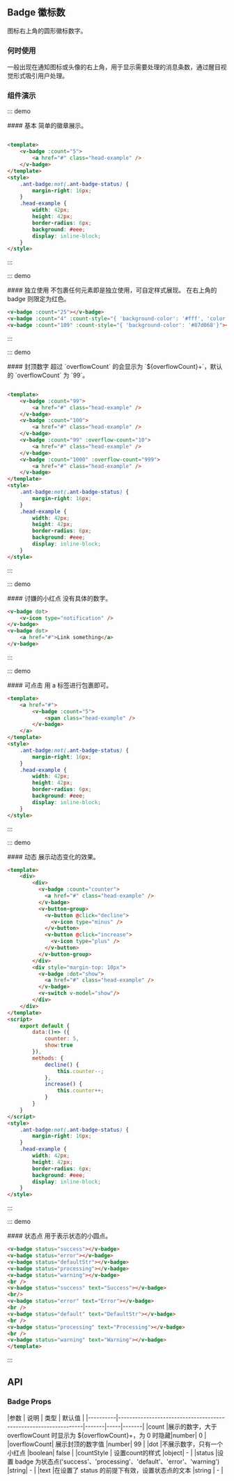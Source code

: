 <style>
    .ant-badge:not(.ant-badge-status) {
        margin-right: 16px;
    }
    .head-example {
        width: 42px;
        height: 42px;
        border-radius: 6px;
        background: #eee;
        display: inline-block;
    }
</style>
<script>
    export default {
        data:()=> ({
            counter: 5,
            //overflowCount:99,
            show:true
        }),
        methods: {
            decline() {
                this.counter--;
            },
            increase() {
                this.counter++;
            }
        }
    }
</script>
## Badge 徽标数
图标右上角的圆形徽标数字。

### 何时使用
一般出现在通知图标或头像的右上角，用于显示需要处理的消息条数，通过醒目视觉形式吸引用户处理。

### 组件演示
::: demo
<summary>
 #### 基本
 简单的徽章展示。
</summary>

```html

<template>
    <v-badge :count="5">
        <a href="#" class="head-example" />
    </v-badge>
</template>
<style>
    .ant-badge:not(.ant-badge-status) {
        margin-right: 16px;
    }
    .head-example {
        width: 42px;
        height: 42px;
        border-radius: 6px;
        background: #eee;
        display: inline-block;
    }
</style>

```
:::

::: demo
<summary>
 #### 独立使用
 不包裹任何元素即是独立使用，可自定样式展现。
 在右上角的 badge 则限定为红色。
</summary>

```html
<v-badge :count="25"></v-badge>
<v-badge :count="4" :count-style="{ 'background-color': '#fff', 'color': '#999', 'box-shadow': '0 0 0 1px #d9d9d9 inset',}"></v-badge>
<v-badge :count="109" :count-style="{ 'background-color': '#87d068'}"></v-badge>
```
:::

::: demo
<summary>
  #### 封顶数字
  超过 `overflowCount` 的会显示为 `${overflowCount}+`，默认的 `overflowCount` 为 `99`。
</summary>

```html

<template>
    <v-badge :count="99">
        <a href="#" class="head-example" />
    </v-badge>
    <v-badge :count="100">
        <a href="#" class="head-example" />
    </v-badge>
    <v-badge :count="99" :overflow-count="10">
        <a href="#" class="head-example" />
    </v-badge>
    <v-badge :count="1000" :overflow-count="999">
        <a href="#" class="head-example" />
    </v-badge>
</template>
<style>
    .ant-badge:not(.ant-badge-status) {
        margin-right: 16px;
    }
    .head-example {
        width: 42px;
        height: 42px;
        border-radius: 6px;
        background: #eee;
        display: inline-block;
    }
</style>

```
:::

::: demo
<summary>
 #### 讨嫌的小红点
 没有具体的数字。
</summary>

```html
<v-badge dot>
    <v-icon type="notification" />
</v-badge>
<v-badge dot>
    <a href="#">Link something</a>
</v-badge>
```
:::

::: demo
<summary>
 #### 可点击
 用 a 标签进行包裹即可。
</summary>

```html
<template>
    <a href="#">
        <v-badge :count="5">
            <span class="head-example" />
        </v-badge>
    </a>
</template>
<style>
    .ant-badge:not(.ant-badge-status) {
        margin-right: 16px;
    }
    .head-example {
        width: 42px;
        height: 42px;
        border-radius: 6px;
        background: #eee;
        display: inline-block;
    }
</style>
```
:::

::: demo

<summary>
 #### 动态
 展示动态变化的效果。
</summary>

```html
<template>
    <div>
        <div>
          <v-badge :count="counter">
            <a href="#" class="head-example" />
          </v-badge>
          <v-button-group>
            <v-button @click="decline">
              <v-icon type="minus" />
            </v-button>
            <v-button @click="increase">
              <v-icon type="plus" />
            </v-button>
          </v-button-group>
        </div>
        <div style="margin-top: 10px">
          <v-badge :dot="show">
            <a href="#" class="head-example" />
          </v-badge>
          <v-switch v-model="show"/>
        </div>
    </div>
</template>
<script>
    export default {
        data:()=> ({
            counter: 5,
            show:true
        }),
        methods: {
            decline() {
                this.counter--;
            },
            increase() {
                this.counter++;
            }
        }
    }
</script>
<style>
    .ant-badge:not(.ant-badge-status) {
        margin-right: 16px;
    }
    .head-example {
        width: 42px;
        height: 42px;
        border-radius: 6px;
        background: #eee;
        display: inline-block;
    }
</style>
```
:::

::: demo

<summary>
 #### 状态点
 用于表示状态的小圆点。
</summary>

```html
<v-badge status="success"></v-badge>
<v-badge status="error"></v-badge>
<v-badge status="defaultStr"></v-badge>
<v-badge status="processing"></v-badge>
<v-badge status="warning"></v-badge>
<br />
<v-badge status="success" text="Success"></v-badge>
<br/>
<v-badge status="error" text="Error"></v-badge>
<br />
<v-badge status="default" text="DefaultStr"></v-badge>
<br />
<v-badge status="processing" text="Processing"></v-badge>
<br />
<v-badge status="warning" text="Warning"></v-badge>   
</template>
```
:::

## API

### Badge Props

|参数         |  说明  |  类型  |  默认值  |
|----------|-----------------------------------------------------------------|-------|-----|-------|
|count     |展示的数字，大于 overflowCount 时显示为 ${overflowCount}+，为 0 时隐藏|number|   0  |
|overflowCount| 展示封顶的数字值    |number|  99     |
|dot       |不展示数字，只有一个小红点   |boolean|  false |
|countStyle   | 设置count的样式  |object|   - |
|status    |设置 badge 为状态点('success'、'processing'、'default'、'error'、'warning')   |string| - |
|text      |在设置了 status 的前提下有效，设置状态点的文本   |string |  -  |